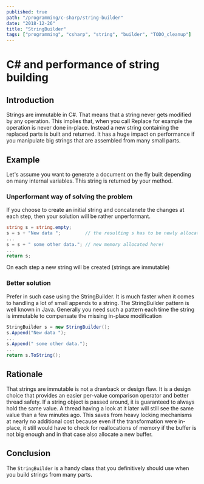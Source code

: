 ```yaml
---
published: true
path: "/programming/c-sharp/string-builder"
date: "2018-12-26"
title: "StringBuilder"
tags: ["programming", "csharp", "string", "builder", "TODO_cleanup"]
---
```


# C# and performance of string building

## Introduction

Strings are immutable in C#. That means that a string never gets modified by any operation. This implies that, when you call Replace for example the operation is never done in-place. Instead a new string containing the replaced parts is built and returned. It has a huge impact on performance if you manipulate big strings that are assembled from many small parts.

## Example

Let's assume you want to generate a document on the fly built depending on many internal variables. This string is returned by your method.

### Unperformant way of solving the problem

If you choose to create an initial string and concatenete the changes at each step, then your solution will be rather unperformant.

```csharp
string s = string.empty;
s = s + "New data ";         // the resulting s has to be newly allocated!
...
s = s + " some other data."; // new memory allocated here!
...
return s;
```

On each step a new string will be created (strings are immutable)

### Better solution

Prefer in such case using the StringBuilder. It is much faster when it comes to handling a lot of small appends to a string. The StringBuilder pattern is well known in Java. Generally you need such a pattern each time the string is immutable to compensate the missing in-place modification

```csharp
StringBuilder s = new StringBuilder();
s.Append("New data ");
...
s.Append(" some other data.");
...
return s.ToString();
```

## Rationale

That strings are immutable is not a drawback or design flaw. It is a design choice that provides an easier per-value comparison operator and better thread safety. If a string object is passed around, it is guaranteed to always hold the same value. A thread having a look at it later will still see the same value than a few minutes ago. This saves from heavy locking mechanisms at nearly no additional cost because even if the transformation were in-place, it still would have to check for reallocations of memory if the buffer is not big enough and in that case also allocate a new buffer.

## Conclusion

The `StringBuilder` is a handy class that you definitively should use when you build strings from many parts.
